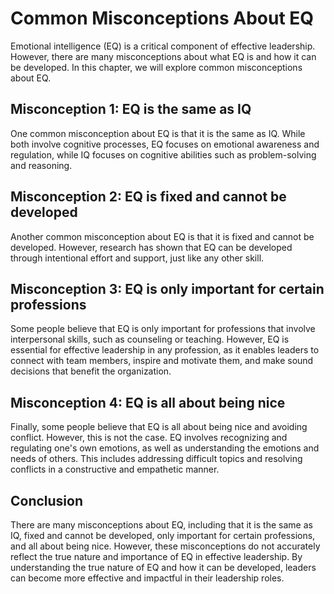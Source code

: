 Common Misconceptions About EQ
=======================================================

Emotional intelligence (EQ) is a critical component of effective leadership. However, there are many misconceptions about what EQ is and how it can be developed. In this chapter, we will explore common misconceptions about EQ.

Misconception 1: EQ is the same as IQ
-------------------------------------

One common misconception about EQ is that it is the same as IQ. While both involve cognitive processes, EQ focuses on emotional awareness and regulation, while IQ focuses on cognitive abilities such as problem-solving and reasoning.

Misconception 2: EQ is fixed and cannot be developed
----------------------------------------------------

Another common misconception about EQ is that it is fixed and cannot be developed. However, research has shown that EQ can be developed through intentional effort and support, just like any other skill.

Misconception 3: EQ is only important for certain professions
-------------------------------------------------------------

Some people believe that EQ is only important for professions that involve interpersonal skills, such as counseling or teaching. However, EQ is essential for effective leadership in any profession, as it enables leaders to connect with team members, inspire and motivate them, and make sound decisions that benefit the organization.

Misconception 4: EQ is all about being nice
-------------------------------------------

Finally, some people believe that EQ is all about being nice and avoiding conflict. However, this is not the case. EQ involves recognizing and regulating one's own emotions, as well as understanding the emotions and needs of others. This includes addressing difficult topics and resolving conflicts in a constructive and empathetic manner.

Conclusion
----------

There are many misconceptions about EQ, including that it is the same as IQ, fixed and cannot be developed, only important for certain professions, and all about being nice. However, these misconceptions do not accurately reflect the true nature and importance of EQ in effective leadership. By understanding the true nature of EQ and how it can be developed, leaders can become more effective and impactful in their leadership roles.


